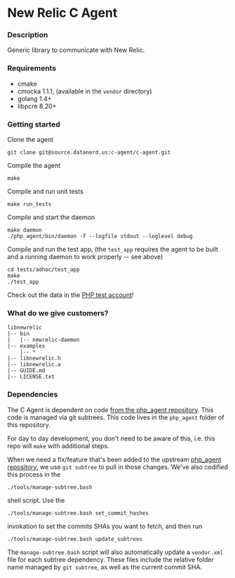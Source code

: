 # New Relic C Agent

### Description
Generic library to communicate with New Relic.

### Requirements

* cmake
* cmocka 1.1.1, (available in the `vendor` directory)
* golang 1.4+
* libpcre 8.20+

### Getting started

Clone the agent
```
git clone git@source.datanerd.us:c-agent/c-agent.git
```

Compile the agent
```
make
```

Compile and run unit tests
```
make run_tests
```

Compile and start the daemon
```
make daemon
./php_agent/bin/daemon -f --logfile stdout --loglevel debug
```

Compile and run the test app, (the `test_app` requires the agent to be built
and a running daemon to work properly -- see above)

```
cd tests/adhoc/test_app
make
./test_app
```

Check out the data in the [PHP test account](https://staging.newrelic.com/accounts/432507/applications/)!

### What do we give customers?

```
libnewrelic
|-- bin
|   |-- newrelic-daemon
|-- examples
    |-- *
|-- libnewrelic.h
|-- libnewrelic.a
|-- GUIDE.md
|-- LICENSE.txt
```

### Dependencies 

The C Agent is dependent on code [from the php_agent repository](https://source.datanerd.us/php-agent/php_agent). This code is managed via git subtrees. This code lives in the `php_agent` folder of this repository. 

For day to day development, you don't need to be aware of this, i.e. this repo will `make` with additional steps.

When we need a fix/feature that's been added to the upstream [php_agent repository](https://source.datanerd.us/php-agent/php_agent), we use `git subtree` to pull in those changes. We've also codified this process in the

    ./tools/manage-subtree.bash
    
shell script. Use the 

    ./tools/manage-subtree.bash set_commit_hashes
    
invokation to set the commits SHAs you want to fetch, and then run 

    ./tools/manage-subtree.bash update_subtrees
    
The `manage-subtree.bash` script will also automatically update a `vendor.xml` file for each subtree dependency. These files include the relative folder name managed by `git subtree`, as well as the current commit SHA.      
